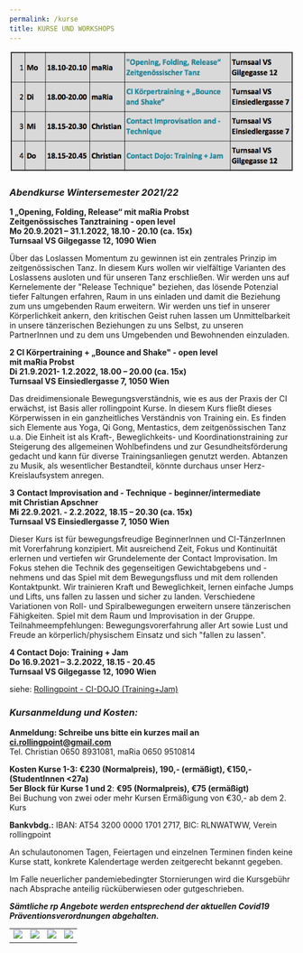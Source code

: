 ```yaml
---
permalink: /kurse
title: KURSE UND WORKSHOPS
---
```

![](/assets/uploads/bildschirmfoto-2021-10-25-um-21.27.09.png)

### ***Abendkurse Wintersemester 2021/22***

<div class="named-anchor" id="1"></div>

<div class="named-anchor" id="mo"></div>

<div class="named-anchor" id="mo"></div>

**1 „Opening, Folding, Release“ mit maRia Probst\
Zeitgenössisches Tanztraining** **\- open level**\
**Mo 20.9.2021 – 31.1.2022, 18.10 - 20.10 (ca. 15x)\
Turnsaal VS Gilgegasse 12, 1090 Wien**

Über das Loslassen Momentum zu gewinnen ist ein zentrales Prinzip im zeitgenössischen Tanz. In diesem Kurs wollen wir vielfältige Varianten des Loslassens ausloten und für unseren Tanz erschließen. Wir werden uns auf Kernelemente der "Release Technique" beziehen, das lösende Potenzial tiefer Faltungen erfahren, Raum in uns einladen und damit die Beziehung zum uns umgebenden Raum erweitern. Wir werden uns tief in unserer Körperlichkeit ankern, den kritischen Geist ruhen lassen um Unmittelbarkeit in unsere tänzerischen Beziehungen zu uns Selbst, zu unseren PartnerInnen und zu dem uns Umgebenden und Bewohnenden einzuladen.

<div class="named-anchor" id="di"></div>

**2 CI Körpertraining + „Bounce and Shake" - open level**\
**mit maRia Probst** \
**Di 21.9.2021- 1.2.2022, 18.00 – 20.00 (ca. 15x) \
Turnsaal VS Einsiedlergasse 7, 1050 Wien**

Das dreidimensionale Bewegungsverständnis, wie es aus der Praxis der CI erwächst, ist Basis aller rollingpoint Kurse. In diesem Kurs fließt dieses Körperwissen in ein ganzheitliches Verständnis von Training ein. Es finden sich Elemente aus Yoga, Qi Gong, Mentastics, dem zeitgenössischen Tanz u.a. Die Einheit ist als Kraft-, Beweglichkeits- und Koordinationstraining zur Steigerung des allgemeinen Wohlbefindens und zur Gesundheitsförderung gedacht und kann für diverse Trainingsanliegen genutzt werden. Abtanzen zu Musik, als wesentlicher Bestandteil, könnte durchaus unser Herz-Kreislaufsystem anregen.

<div class="named-anchor" id="mi"></div>

**3** **Contact Improvisation and - Technique** **\- beginner/intermediate**\
**mit Christian Apschner**\
**Mi 22.9.2021. - 2.2.2022, 18.15 – 20.30 (ca. 15x)\
Turnsaal VS Einsiedlergasse 7, 1050 Wien**

Dieser Kurs ist für bewegungsfreudige BeginnerInnen und CI-TänzerInnen mit Vorerfahrung konzipiert. Mit ausreichend Zeit, Fokus und Kontinuität erlernen und vertiefen wir Grundelemente der Contact Improvisation. Im Fokus stehen die Technik des gegenseitigen Gewichtabgebens und -nehmens und das Spiel mit dem Bewegungsfluss und mit dem rollenden Kontaktpunkt. Wir trainieren Kraft und Beweglichkeit, lernen einfache Jumps und Lifts, uns fallen zu lassen und sicher zu landen. Verschiedene Variationen von Roll- und Spiralbewegungen erweitern unsere tänzerischen Fähigkeiten. Spiel mit dem Raum und Improvisation in der Gruppe.\
Teilnahmeempfehlungen: Bewegungsvorerfahrung aller Art sowie Lust und Freude an körperlich/physischem Einsatz und sich "fallen zu lassen".

<div class="named-anchor" id="do"></div>

**4 Contact Dojo: Training + Jam**\
**Do 16.9.2021 – 3.2.2022, 18.15 - 20.45**\
**Turnsaal VS Gilgegasse 12, 1090 Wien**

siehe: [Rollingpoint - CI-DOJO (Training+Jam)](/dojo)

### ***Kursanmeldung und Kosten:***

**Anmeldung: Schreibe uns bitte ein kurzes mail an ci.rollingpoint@gmail.com**\
Tel. Christian 0650 8931081, maRia 0650 9510814

**Kosten Kurse 1-3: €230 (Normalpreis), 190,- (ermäßigt), €150,- (StudentInnen <27a)**\
**5er Block für Kurse 1 und 2**: **€95 (Normalpreis), €75 (ermäßigt)**\
Bei Buchung von zwei oder mehr Kursen Ermäßigung von €30,- ab dem 2. Kurs

**Bankvbdg.:** IBAN: AT54 3200 0000 1701 2717, BIC: RLNWATWW, Verein rollingpoint

An schulautonomen Tagen, Feiertagen und einzelnen Terminen finden keine Kurse statt, konkrete Kalendertage werden zeitgerecht bekannt gegeben.

Im Falle neuerlicher pandemiebedingter Stornierungen wird die Kursgebühr nach Absprache anteilig rücküberwiesen oder gutgeschrieben.

***Sämtliche rp Angebote werden entsprechend der aktuellen Covid19 Präventionsverordnungen abgehalten.*** 

|                                                                                                                                                                                     |                                                                                                                                                                                     |                                                                                                                                                                                   |                                                                                                                                                                                     |
| ----------------------------------------------------------------------------------------------------------------------------------------------------------------------------------- | ----------------------------------------------------------------------------------------------------------------------------------------------------------------------------------- | --------------------------------------------------------------------------------------------------------------------------------------------------------------------------------- | ----------------------------------------------------------------------------------------------------------------------------------------------------------------------------------- |
| [![](http://www.rollingpoint.at/contents/galleries/thumbnSEMK1/thumbnails/img_1503kk.jpg)](http://www.rollingpoint.at/images.php?src=contents/galleries/thumbnSEMK1/img_1503kk.jpg) | [![](http://www.rollingpoint.at/contents/galleries/thumbnSEMK1/thumbnails/img_1665kk.jpg)](http://www.rollingpoint.at/images.php?src=contents/galleries/thumbnSEMK1/img_1665kk.jpg) | [![](http://www.rollingpoint.at/contents/galleries/thumbnSEMK1/thumbnails/img_1317k.jpg)](http://www.rollingpoint.at/images.php?src=contents/galleries/thumbnSEMK1/img_1317k.jpg) | [![](http://www.rollingpoint.at/contents/galleries/thumbnSEMK1/thumbnails/img_1765kk.jpg)](http://www.rollingpoint.at/images.php?src=contents/galleries/thumbnSEMK1/img_1765kk.jpg) |